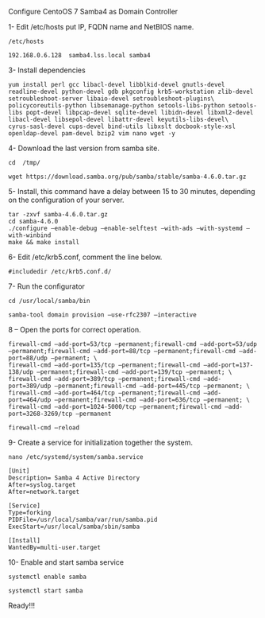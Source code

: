 Configure CentoOS 7 Samba4 as Domain Controller

1- Edit /etc/hosts put IP,  FQDN name and NetBIOS name.

    /etc/hosts

    192.168.0.6.128  samba4.lss.local samba4

3- Install dependencies

    yum install perl gcc libacl-devel libblkid-devel gnutls-devel readline-devel python-devel gdb pkgconfig krb5-workstation zlib-devel setroubleshoot-server libaio-devel setroubleshoot-plugins\
    policycoreutils-python libsemanage-python setools-libs-python setools-libs popt-devel libpcap-devel sqlite-devel libidn-devel libxml2-devel libacl-devel libsepol-devel libattr-devel keyutils-libs-devel\
    cyrus-sasl-devel cups-devel bind-utils libxslt docbook-style-xsl openldap-devel pam-devel bzip2 vim nano wget -y

4-  Download the last version from samba site.

    cd  /tmp/

    wget https://download.samba.org/pub/samba/stable/samba-4.6.0.tar.gz

5- Install, this command have a delay between 15 to 30 minutes, depending on the configuration of your server.

    tar -zxvf samba-4.6.0.tar.gz
    cd samba-4.6.0
    ./configure –enable-debug –enable-selftest –with-ads –with-systemd –with-winbind
    make && make install

6- Edit  /etc/krb5.conf,  comment the line below.

    #includedir /etc/krb5.conf.d/

7- Run the configurator

    cd /usr/local/samba/bin

    samba-tool domain provision –use-rfc2307 –interactive

8 –  Open the ports for correct operation.

    firewall-cmd –add-port=53/tcp –permanent;firewall-cmd –add-port=53/udp –permanent;firewall-cmd –add-port=88/tcp –permanent;firewall-cmd –add-port=88/udp –permanent; \
    firewall-cmd –add-port=135/tcp –permanent;firewall-cmd –add-port=137-138/udp –permanent;firewall-cmd –add-port=139/tcp –permanent; \
    firewall-cmd –add-port=389/tcp –permanent;firewall-cmd –add-port=389/udp –permanent;firewall-cmd –add-port=445/tcp –permanent; \
    firewall-cmd –add-port=464/tcp –permanent;firewall-cmd –add-port=464/udp –permanent;firewall-cmd –add-port=636/tcp –permanent; \
    firewall-cmd –add-port=1024-5000/tcp –permanent;firewall-cmd –add-port=3268-3269/tcp –permanent

    firewall-cmd –reload

9- Create a service for initialization together the system.

    nano /etc/systemd/system/samba.service

    [Unit]
    Description= Samba 4 Active Directory
    After=syslog.target
    After=network.target

    [Service]
    Type=forking
    PIDFile=/usr/local/samba/var/run/samba.pid
    ExecStart=/usr/local/samba/sbin/samba

    [Install]
    WantedBy=multi-user.target

10- Enable and start samba service

    systemctl enable samba

    systemctl start samba

Ready!!!
